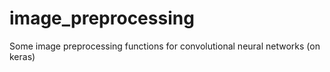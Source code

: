 # image_preprocessing
Some image preprocessing functions for convolutional neural networks (on keras)

